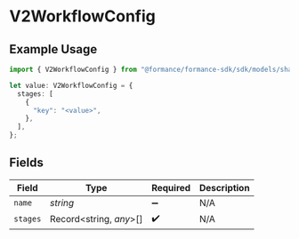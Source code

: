 # V2WorkflowConfig

## Example Usage

```typescript
import { V2WorkflowConfig } from "@formance/formance-sdk/sdk/models/shared";

let value: V2WorkflowConfig = {
  stages: [
    {
      "key": "<value>",
    },
  ],
};
```

## Fields

| Field                   | Type                    | Required                | Description             |
| ----------------------- | ----------------------- | ----------------------- | ----------------------- |
| `name`                  | *string*                | :heavy_minus_sign:      | N/A                     |
| `stages`                | Record<string, *any*>[] | :heavy_check_mark:      | N/A                     |